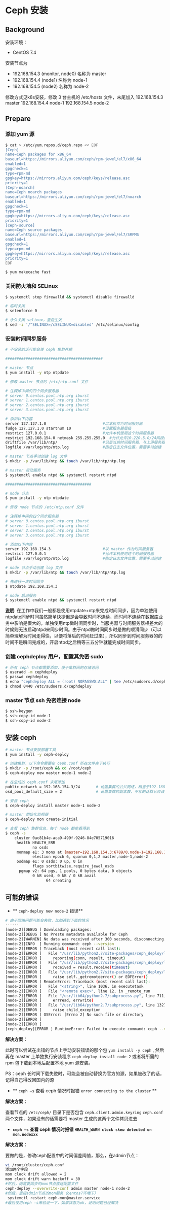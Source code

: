 # Ceph 安装

## Background

安装环境：

* CentOS 7.4

安装节点为

* 192.168.154.3 (monitor, node0) 名称为 master
* 192.168.154.4 (node1) 名称为 node-1
* 192.168.154.5 (node2) 名称为 node-2

修改方式见k8s安装，修改 3 台主机的 /etc/hosts 文件，末尾加入
192.168.154.3 master
192.168.154.4 node-1
192.168.154.5 node-2

## Prepare

### 添加 yum 源

``` bash
$ cat > /etc/yum.repos.d/ceph.repo << EOF
[Ceph]
name=Ceph packages for x86_64
baseurl=https://mirrors.aliyun.com/ceph/rpm-jewel/el7/x86_64
enabled=1
gpgcheck=1
type=rpm-md
gpgkey=https://mirrors.aliyun.com/ceph/keys/release.asc
priority=1
[Ceph-noarch]
name=Ceph noarch packages
baseurl=https://mirrors.aliyun.com/ceph/rpm-jewel/el7/noarch
enabled=1
gpgcheck=1
type=rpm-md
gpgkey=https://mirrors.aliyun.com/ceph/keys/release.asc
priority=1
[ceph-source]
name=Ceph source packages
baseurl=https://mirrors.aliyun.com/ceph/rpm-jewel/el7/SRPMS
enabled=1
gpgcheck=1
type=rpm-md
gpgkey=https://mirrors.aliyun.com/ceph/keys/release.asc
priority=1
EOF

$ yum makecache fast
```

### 关闭防火墙和 SELinux

``` bash
$ systemctl stop firewalld && systemctl disable firewalld

# 临时关闭
$ setenforce 0

# 永久关闭 selinux，重启生效
$ sed -i '/^SELINUX=/cSELINUX=disabled' /etc/selinux/config
```

### 安装时间同步服务

``` bash
# 不安装的话可能会使 ceph 集群死掉

###########################################

# master 节点
$ yum install -y ntp ntpdate

# 修改 master 节点的 /etc/ntp.conf 文件

# 注释掉中间的四个同步服务器
# server 0.centos.pool.ntp.org iburst
# server 1.centos.pool.ntp.org iburst
# server 2.centos.pool.ntp.org iburst
# server 3.centos.pool.ntp.org iburst

# 添加以下内容
server 127.127.1.0                         #以本机作为时间服务器
fudge 127.127.1.0 startnum 10              #设置服务器层级
restrict 127.0.0.1                         #允许本机使用这个时间服务器
restrict 192.168.154.0 netmask 255.255.255.0  #允许允许10.220.5.0/24网段的所有主机使用该时间服务器进行时间同步
driftfile /var/lib/ntp/                    #记录当前时间服务器，与上游服务器的时间差的文件
logfile /var/log/ntp/ntp.log               #指定日志文件位置，需要手动创建

# master 节点手动创建 log 文件
$ mkdir -p /var/lib/ntp && touch /var/lib/ntp/ntp.log

# master 启动服务
$ systemctl enable ntpd && systemctl restart ntpd

######################################

# node 节点
$ yum install -y ntp ntpdate

# 修改 node 节点的 /etc/ntp.conf 文件

# 注释掉中间的四个同步服务器
# server 0.centos.pool.ntp.org iburst
# server 1.centos.pool.ntp.org iburst
# server 2.centos.pool.ntp.org iburst
# server 3.centos.pool.ntp.org iburst

# 添加以下内容
server 192.168.154.3                       #以 master 作为时间服务器
restrict 127.0.0.1                         #允许本机使用这个时间服务器
logfile /var/log/ntp/ntp.log               #指定日志文件位置，需要手动创建

# node 节点手动创建 log 文件
$ mkdir -p /var/lib/ntp && touch /var/lib/ntp/ntp.log

# 先进行一次时间同步
$ ntpdate 192.168.154.3

# node 启动服务
$ systemctl enable ntpd && systemctl restart ntpd
```

**[说明](https://blog.csdn.net/cx55887/article/details/83868660)**: 在工作中我们一般都是使用ntpdate+ntp来完成时间同步，因为单独使用ntpdate同步时间虽然简单快捷但是会导致时间不连续，而时间不连续在数据库业务中影响是很大的，单独使用ntp做时间同步时，当服务器与时间服务器相差大的时候则无法启动ntpd来同步时间。由于ntpd做时间同步时是做的顺滑同步（可以简单理解为时间走得快，以便将落后的时间赶过来），所以同步到时间服务器的的时间不是瞬间完成的，开启ntpd之后稍等三五分钟就能完成时间同步。

### 创建 cephdeploy 用户，配置其免密 sudo

``` bash
# 所有 ceph 节点都需要添加，便于集群间的存储访问
$ useradd -m cephdeploy
$ passwd cephdeploy
$ echo "cephdeploy ALL = (root) NOPASSWD:ALL" | tee /etc/sudoers.d/cephdeploy
$ chmod 0440 /etc/sudoers.d/cephdeploy
```

### master 节点 ssh 免密连接 node

``` bash
$ ssh-keygen
$ ssh-copy-id node-1
$ ssh-copy-id node-2
```

## 安装 ceph

``` bash
# master 节点安装部署工具
$ yum install -y ceph-deploy

# 创建集群，以下命令需要在 ceph.conf 所在文件夹下执行
$ mkdir -p /root/ceph && cd /root/ceph
$ ceph-deploy new master node-1 node-2

# 在生成的 ceph.conf 末尾添加
public_network = 192.168.154.3/24       # 设置集群的公共网络，相当于192.168.154.0
osd_pool_default_size = 2               # 设置集群的副本数，不写的话默认应该是3个

# 安装 ceph
$ ceph-deploy install master node-1 node-2

# master 初始化监视器
$ ceph-deploy mon create-initial

# 查看 ceph 集群信息，每个 node 都能看得到
$ ceph -s
    cluster 0ac81b4e-aca9-499f-9246-84e705719016
     health HEALTH_ERR
            no osds
     monmap e1: 3 mons at {master=192.168.154.3:6789/0,node-1=192.168.154.4:6789/0,node-2=192.168.154.5:6789/0}
            election epoch 6, quorum 0,1,2 master,node-1,node-2
     osdmap e1: 0 osds: 0 up, 0 in
            flags sortbitwise,require_jewel_osds
      pgmap v2: 64 pgs, 1 pools, 0 bytes data, 0 objects
            0 kB used, 0 kB / 0 kB avail
                  64 creating
```

## 可能的错误

* ** `ceph-deploy new node-2` 错误**

``` bash
# 由于网络问题可能会失败，比如遇到下面的情况
······
[node-2][DEBUG ] Downloading packages:
[node-2][DEBUG ] No Presto metadata available for Ceph
[node-2][WARNIN] No data was received after 300 seconds, disconnecting...
[node-2][INFO  ] Running command: ceph --version
[node-2][ERROR ] Traceback (most recent call last):
[node-2][ERROR ]   File "/usr/lib/python2.7/site-packages/ceph_deploy/lib/vendor/remoto/process.py", line 119, in run
[node-2][ERROR ]     reporting(conn, result, timeout)
[node-2][ERROR ]   File "/usr/lib/python2.7/site-packages/ceph_deploy/lib/vendor/remoto/log.py", line 13, in reporting
[node-2][ERROR ]     received = result.receive(timeout)
[node-2][ERROR ]   File "/usr/lib/python2.7/site-packages/ceph_deploy/lib/vendor/remoto/lib/vendor/execnet/gateway_base.py", line 704, in receive
[node-2][ERROR ]     raise self._getremoteerror() or EOFError()
[node-2][ERROR ] RemoteError: Traceback (most recent call last):
[node-2][ERROR ]   File "<string>", line 1036, in executetask
[node-2][ERROR ]   File "<remote exec>", line 12, in _remote_run
[node-2][ERROR ]   File "/usr/lib64/python2.7/subprocess.py", line 711, in __init__
[node-2][ERROR ]     errread, errwrite)
[node-2][ERROR ]   File "/usr/lib64/python2.7/subprocess.py", line 1327, in _execute_child
[node-2][ERROR ]     raise child_exception
[node-2][ERROR ] OSError: [Errno 2] No such file or directory
[node-2][ERROR ] 
[node-2][ERROR ] 
[ceph_deploy][ERROR ] RuntimeError: Failed to execute command: ceph --version
```

**解决方案：**

此时可以尝试在出错的节点上手动安装错误的那个包 `yum install -y ceph` , 然后再在 master 上单独执行安装程序 `ceph-deploy install node-2`
或者将所需的 rpm 包下载到本地后配置本地 yum 源安装。

PS：ceph 长时间下载失败时，可能会被自动替换为官方的源，如果被改了的话，记得自己得改回国内的源

* ** `ceph –s` 查看 ceph 情况时报错 `error connecting to the cluster` **

**解决方案：**

查看节点的 `/etc/ceph/` 目录下是否包含 `ceph.client.admin.keyring`  `ceph.conf` 两个文件，如果没有的话需要将 master 生成的这两个文件拷贝进去

* **`ceph –s` 查看 ceph 情况时报错 `HEALTH_WARN clock skew detected on mon.nodexxx`**

**解决方案：**

要做的是，修改ceph配置中的时间偏差阈值，那么，在admin节点：

``` bash
vi /root/cluster/ceph.conf
添加两个字段
mon clock drift allowed = 2
mon clock drift warn backoff = 30
#然后，向需要同步的mon节点推送配置文件
ceph-deploy --overwrite-conf admin master node-1 node-2
#然后，重启admin节点的mon服务（centos7环境下）
 systemctl restart ceph-mon@master.service
#最后使用ceph -s来验证一下，如果状态为ok，证明问题已经解决
```
